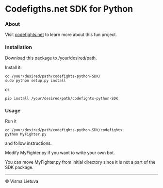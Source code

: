 # Codefigths.net SDK for Python

### About
Visit [codefights.net](http://www.codefights.net/) to learn more about this fun project.

### Installation
Download this package to /your/desired/path.

Install it:
```
cd /your/desired/path/codefights-python-SDK/
sudo python setup.py install
```
or
```
pip install /your/desired/path/codefights-python-SDK
```

### Usage
Run it
```
cd /your/desired/path/codefights-python-SDK/codefights
python MyFighter.py
```
and follow instructions.

Modify MyFighter.py if you want to write your own bot.

You can move MyFighter.py from initial directory since it is not a part of the SDK package.

---
©  Visma Lietuva
